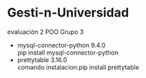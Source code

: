 # Gesti-n-Universidad
evaluación 2 POO Grupo 3

<ul>
<li>mysql-connector-python 9.4.0</br>pip install mysql-connector-python</li>
<li>prettytable 3.16.0</br>comando instalacion:pip install prettytable</li>
</ul>